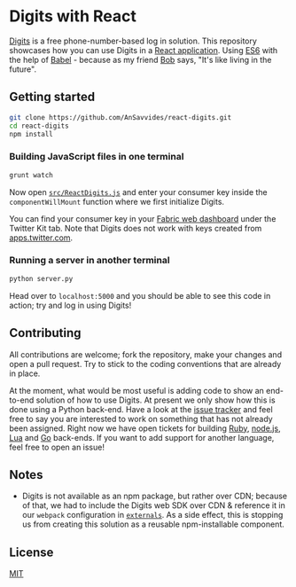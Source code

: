 # Digits with React

[Digits](https://get.digits.com/) is a free phone-number-based log in solution. This repository showcases how you can use Digits in a [React application](http://facebook.github.io/react/). Using [ES6](http://www.ecma-international.org/publications/files/ECMA-ST/Ecma-262.pdf) with the help of [Babel](http://babeljs.io/) - because as my friend [Bob](https://twitter.com/bobbyrenwick) says, "It's like living in the future".

## Getting started

```bash
git clone https://github.com/AnSavvides/react-digits.git
cd react-digits
npm install
```

### Building JavaScript files in one terminal

```bash
grunt watch
```

Now open [`src/ReactDigits.js`](src/ReactDigits.js) and enter your consumer key inside the `componentWillMount` function where we first initialize Digits.

You can find your consumer key in your [Fabric web dashboard](https://fabric.io/dashboard) under the Twitter Kit tab. Note that Digits does not work with keys created from [apps.twitter.com](apps.twitter.com).

### Running a server in another terminal

```bash
python server.py
```

Head over to `localhost:5000` and you should be able to see this code in action; try and log in using Digits!

## Contributing

All contributions are welcome; fork the repository, make your changes and open a pull request. Try to stick to the coding conventions that are already in place.

At the moment, what would be most useful is adding code to show an end-to-end solution of how to use Digits. At present we only show how this is done using a Python back-end.
Have a look at the [issue tracker](https://github.com/AnSavvides/react-digits/issues) and feel free to say you are interested to work on something that has not already been assigned. Right now we have open tickets for building [Ruby](https://github.com/AnSavvides/react-digits/issues/1), [node.js](https://github.com/AnSavvides/react-digits/issues/3), [Lua](https://github.com/AnSavvides/react-digits/issues/2) and [Go](https://github.com/AnSavvides/react-digits/issues/4) back-ends. If you want to add support for another language, feel free to open an issue!

## Notes

- Digits is not available as an npm package, but rather over CDN; because of that, we had to include the Digits web SDK over CDN & reference it in our `webpack` configuration in [`externals`](http://webpack.github.io/docs/library-and-externals.html). As a side effect, this is stopping us from creating this solution as a reusable npm-installable component.

## License

[MIT](LICENSE)